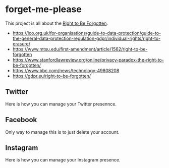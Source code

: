 # forget-me-please

This project is all about the [Right to Be Forgotten](https://en.wikipedia.org/wiki/Right_to_be_forgotten).

- https://ico.org.uk/for-organisations/guide-to-data-protection/guide-to-the-general-data-protection-regulation-gdpr/individual-rights/right-to-erasure/
- https://www.mtsu.edu/first-amendment/article/1562/right-to-be-forgotten
- https://www.stanfordlawreview.org/online/privacy-paradox-the-right-to-be-forgotten/
- https://www.bbc.com/news/technology-49808208
- https://gdpr.eu/right-to-be-forgotten/

## Twitter

Here is how you can manage your Twitter presennce.

## Facebook

Only way to manage this is to just delete your account.

## Instagram

Here is how you can manage your Instagram presence.